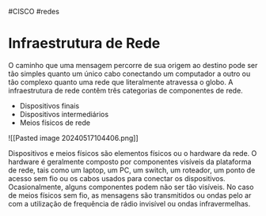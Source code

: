 #CISCO #redes 
# Infraestrutura de Rede

O caminho que uma mensagem percorre de sua origem ao destino pode ser tão simples quanto um único cabo conectando um computador a outro ou tão complexo quanto uma rede que literalmente atravessa o globo. A infraestrutura de rede contêm três categorias de componentes de rede.

- Dispositivos finais
- Dispositivos intermediários
- Meios físicos de rede

![[Pasted image 20240517104406.png]]

Dispositivos e meios físicos são elementos físicos ou o hardware da rede. O hardware é geralmente composto por componentes visíveis da plataforma de rede, tais como um laptop, um PC, um switch, um roteador, um ponto de acesso sem fio ou os cabos usados para conectar os dispositivos. Ocasionalmente, alguns componentes podem não ser tão visíveis. No caso de meios físicos sem fio, as mensagens são transmitidos ou ondas pelo ar com a utilização de frequência de rádio invisível ou ondas infravermelhas.

